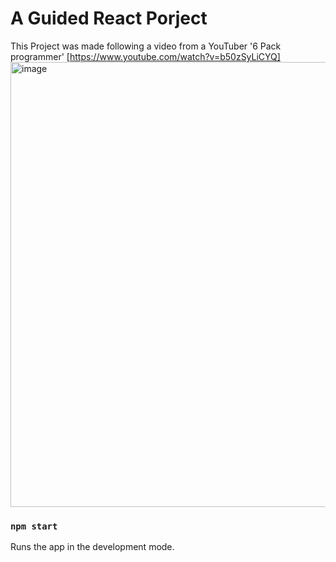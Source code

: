 # A Guided React Porject

This Project was made following a video from a YouTuber '6 Pack programmer' [https://www.youtube.com/watch?v=b50zSyLiCYQ]
<img width="712" alt="image" src="https://github.com/prayagx/React--project-1/assets/16308849/fafbf901-9c51-41f4-a4c5-bdf6f2036b9c">



### `npm start`

Runs the app in the development mode.
